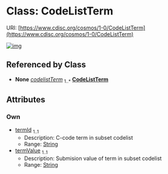 
# Class: CodeListTerm




URI: [https://www.cdisc.org/cosmos/1-0/CodeListTerm](https://www.cdisc.org/cosmos/1-0/CodeListTerm)


[![img](https://yuml.me/diagram/nofunky;dir:TB/class/[SubsetCodeList]++-%20codelistTerm%201..*>[CodeListTerm&#124;termId:string;termValue:string],[SubsetCodeList])](https://yuml.me/diagram/nofunky;dir:TB/class/[SubsetCodeList]++-%20codelistTerm%201..*>[CodeListTerm&#124;termId:string;termValue:string],[SubsetCodeList])

## Referenced by Class

 *  **None** *[codelistTerm](codelistTerm.md)*  <sub>1..\*</sub>  **[CodeListTerm](CodeListTerm.md)**

## Attributes


### Own

 * [termId](termId.md)  <sub>1..1</sub>
     * Description: C-code term in subset codelist
     * Range: [String](types/String.md)
 * [termValue](termValue.md)  <sub>1..1</sub>
     * Description: Submision value of term in subset codelist
     * Range: [String](types/String.md)
